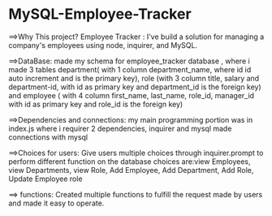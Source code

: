 # MySQL-Employee-Tracker


==>Why This project?
    Employee Tracker :  I've build a solution for managing a company's employees using node, inquirer, and MySQL.

==>DataBase:
    made my schema for employee_tracker database , where i  made 3 tables 
    department( with 1 column department_name, where id id auto increment and is the primary key), 
    role (with 3 column title, salary and department-id, with id as primary key and department_id is the foreign key) and
    employee ( with 4 column first_name, last_name, role_id, manager_id with id as primary key and role_id is the foreign key)

==>Dependencies and connections:
    my main programming portion was in index.js where i requirer 2 dependencies, inquirer and mysql
    made connections with mysql 

==>Choices for users:
    Give users multiple choices through inquirer.prompt to perform different function on the database
    choices are:view Employees,
                view Departments,
                view Role,
                Add Employee,
                Add Department,
                Add Role,
                Update Employee role

==> functions:
    Created multiple functions to fulfill the request made by users and made it easy to operate.


 